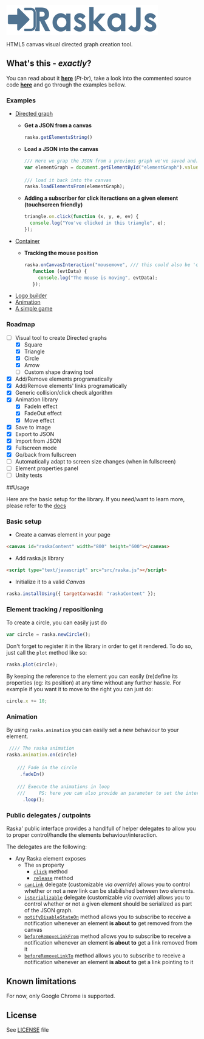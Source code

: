 ![Raska](logo.png "Raska.js")

HTML5 canvas visual directed graph creation tool.

## What's this - *exactly*?

You can read about it **[here](http://felipegte.com/2015/08/20/raska-criacaoexportacao-de-grafos-direcionados-usando-html5/)** (*Pt-br*), take a look into the commented source code 
**[here](http://felipegtx.github.io/Raska/docs/index.html)** and go through the examples bellow.

### Examples

- [Directed graph](http://felipegtx.github.io/RaskSample.html) 
   - **Get a JSON from a canvas**
      ```javascript
      raska.getElementsString()
      ```
      
   - **Load a JSON into the canvas**
      ```javascript
      /// Here we grap the JSON from a previous graph we've saved and...
      var elementGraph = document.getElementById("elementGraph").value;
      
      /// load it back into the canvas
      raska.loadElementsFrom(elementGraph);
      ```
   - **Adding a subscriber for click iteractions on a given element (touchscreen friendly)**
   
      ```javascript
      triangle.on.click(function (x, y, e, ev) {
        console.log("You've clicked in this triangle", e);
      });
      ```
- [Container](http://felipegtx.github.io/Raska/samples/ContainerSample.html)
   - **Tracking the mouse position**
   
      ```javascript
      raska.onCanvasInteraction("mousemove", /// this could also be 'click'
         function (evtData) {
           console.log("The mouse is moving", evtData);
         });
      ```
- [Logo builder](http://felipegtx.github.io/Raska/samples/LogoBuilder.html)
- [Animation](http://felipegtx.github.io/Raska/samples/AnimationSample.html)
- [A simple game](http://felipegtx.github.io/Raska/samples/AnimationSample2.html)


### Roadmap
- [ ] Visual tool to create Directed graphs
  - [x] Square
  - [x] Triangle
  - [x] Circle
  - [x] Arrow
  - [ ] Custom shape drawing tool
- [x] Add/Remove elements programatically
- [x] Add/Remove elements' links programatically
- [x] Generic collision/click check algorithm
- [x] Animation library
    - [x] FadeIn effect
    - [x] FadeOut effect
    - [x] Move effect
- [x] Save to image
- [x] Export to JSON
- [x] Import from JSON
- [x] Fullscreen mode
 - [x] Go/back from fullscreen
 - [ ] Automatically adapt to screen size changes (when in fullscreen)
- [ ] Element properties panel
- [ ] Unity tests

##Usage

Here are the basic setup for the library. If you need/want to learn more, please refer to the [docs](http://felipegtx.github.io/Raska/docs/index.html)

### Basic setup
- Create a canvas element in your page

```html
<canvas id="raskaContent" width="800" height="600"></canvas>
```

- Add raska.js library

```html
<script type="text/javascript" src="src/raska.js"></script>
```

- Initialize it to a valid *Canvas*

```javascript
raska.installUsing({ targetCanvasId: "raskaContent" });
```

### Element tracking / repositioning

To create a circle, you can easily just do

```javascript
var circle = raska.newCircle();
```

Don't forget to register it in the library in order to get it rendered. To do so, just call the ```plot``` method like so:

```javascript
raska.plot(circle);
```

By keeping the reference to the element you can easily (re)define its properties (eg: its position) at any time without any further hassle. For example if you want it to move to the right you can just do:

```javascript
circle.x += 10;
```

### Animation

By using ```raska.animation``` you can easily set a new behaviour to your element. 

```javascript
 //// The raska animation
raska.animation.on(circle)

    /// Fade in the circle
     .fadeIn()
     
    /// Execute the animations in loop 
    ///     PS: here you can also provide an parameter to set the interval beteween animations
      .loop();
```

### Public delegates / cutpoints

Raska' public interface provides a handlfull of helper delegates to allow you to proper control/handle the elements behaviour/interaction. 

The delegates are the following:
* Any Raska element exposes
  * The ```on``` property
     * [```click```](http://felipegtx.github.io/Raska/docs/classes/_basicElement.html#method-click) method
     * [```release```](http://felipegtx.github.io/Raska/docs/classes/_basicElement.html#method-release) method
  * [```canLink```](http://felipegtx.github.io/Raska/docs/classes/_basicElement.html#method-canLink) delegate (customizable *via override*) allows you to control whether or not a new link can be stabilished between two elements.
  * [```isSerializable```](http://felipegtx.github.io/Raska/docs/classes/_basicElement.html#method-isSerializable) delegate (customizable *via override*) allows you to control whether or not a given element should be serialized as part of the JSON graph.
  * [```notifyDisableStateOn```](http://felipegtx.github.io/Raska/docs/classes/_basicElement.html#method-notifyDisableStateOn) method allows you to subscribe to receive a notification whenever an element **is about to** get removed from the canvas
  * [```beforeRemoveLinkFrom```](http://felipegtx.github.io/Raska/docs/classes/_basicElement.html#method-beforeRemoveLinkFrom) method allows you to subscribe to receive a notification whenever an element **is about to** get a link removed from it
  * [```beforeRemoveLinkTo```](http://felipegtx.github.io/Raska/docs/classes/_basicElement.html#method-beforeRemoveLinkFrom) method allows you to subscribe to receive a notification whenever an element **is about to** get a link pointing to it

## Known limitations

For now, only Google Chrome is supported.

## License
See [LICENSE](https://github.com/felipegtx/Raska/blob/master/LICENSE) file
